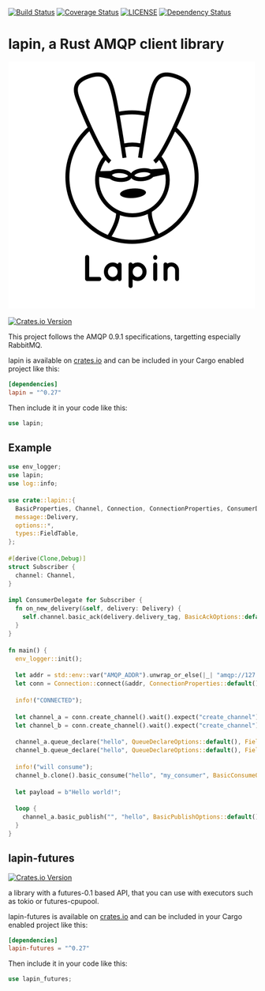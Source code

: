 [![Build Status](https://travis-ci.org/sozu-proxy/lapin.svg?branch=master)](https://travis-ci.org/sozu-proxy/lapin)
[![Coverage Status](https://coveralls.io/repos/github/sozu-proxy/lapin/badge.svg?branch=master)](https://coveralls.io/github/sozu-proxy/lapin?branch=master)
[![LICENSE](https://img.shields.io/badge/license-MIT-blue.svg)](LICENSE)
[![Dependency Status](https://deps.rs/repo/github/sozu-proxy/lapin/status.svg)](https://deps.rs/repo/github/sozu-proxy/lapin)

# lapin, a Rust AMQP client library

![](logo.jpg)

[![Crates.io Version](https://img.shields.io/crates/v/lapin.svg)](https://crates.io/crates/lapin)

This project follows the AMQP 0.9.1 specifications, targetting especially RabbitMQ.

lapin is available on [crates.io](https://crates.io/crates/lapin) and can be included in your Cargo enabled project like this:

```toml
[dependencies]
lapin = "^0.27"
```

Then include it in your code like this:

```rust
use lapin;
```

## Example

```rust
use env_logger;
use lapin;
use log::info;

use crate::lapin::{
  BasicProperties, Channel, Connection, ConnectionProperties, ConsumerDelegate,
  message::Delivery,
  options::*,
  types::FieldTable,
};

#[derive(Clone,Debug)]
struct Subscriber {
  channel: Channel,
}

impl ConsumerDelegate for Subscriber {
  fn on_new_delivery(&self, delivery: Delivery) {
    self.channel.basic_ack(delivery.delivery_tag, BasicAckOptions::default()).into_error().expect("basic_ack");
  }
}

fn main() {
  env_logger::init();

  let addr = std::env::var("AMQP_ADDR").unwrap_or_else(|_| "amqp://127.0.0.1:5672/%2f".into());
  let conn = Connection::connect(&addr, ConnectionProperties::default()).wait().expect("connection error");

  info!("CONNECTED");

  let channel_a = conn.create_channel().wait().expect("create_channel");
  let channel_b = conn.create_channel().wait().expect("create_channel");

  channel_a.queue_declare("hello", QueueDeclareOptions::default(), FieldTable::default()).wait().expect("queue_declare");
  channel_b.queue_declare("hello", QueueDeclareOptions::default(), FieldTable::default()).wait().expect("queue_declare");

  info!("will consume");
  channel_b.clone().basic_consume("hello", "my_consumer", BasicConsumeOptions::default(), FieldTable::default()).wait().expect("basic_consume").set_delegate(Box::new(Subscriber { channel: channel_b }));

  let payload = b"Hello world!";

  loop {
    channel_a.basic_publish("", "hello", BasicPublishOptions::default(), payload.to_vec(), BasicProperties::default()).wait().expect("basic_publish");
  }
}

```

## lapin-futures

[![Crates.io Version](https://img.shields.io/crates/v/lapin-futures.svg)](https://crates.io/crates/lapin-futures)

a library with a futures-0.1 based API, that you can use with executors such as tokio or futures-cpupool.

lapin-futures is available on [crates.io](https://crates.io/crates/lapin-futures) and can be included in your Cargo enabled project like this:

```toml
[dependencies]
lapin-futures = "^0.27"
```

Then include it in your code like this:

```rust
use lapin_futures;
```


